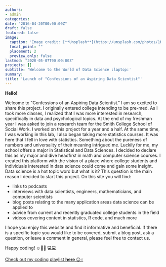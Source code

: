 ```yaml
---
authors:
- admin
categories:
date: "2016-04-20T00:00:00Z"
draft: false  
featured: false 
image:
  caption: 'Image credit: [**Unsplash**](https://unsplash.com/photos/1K6IQsQbizI)'
  focal_point: ""
  placement: 2
  preview_only: false 
lastmod: "2020-05-07T00:00:00Z"
projects: []
subtitle: 'Welcome to the World of Data Science :laptop:'
summary: 
title: 'Launch of "Confessions of an Aspiring Data Scientist"'
---
```


**Hello!**

Welcome to "Confessions of an Aspiring Data Scientist." I am so excited to share this project. I originally entered college intending to be pre-med. As I took more classes, I realized that I was more interested in research, specifically in data and psychological topics. At the end of my freshman year I was asked to join a research team for the Smith College School of Social Work. I worked on this project for a year and a half. At the same time, I was working in this lab, I also began taking more statistics courses. It was here that I fell in love with statistics. Something about the pureness of numbers and universality of their meaning intrigued me. Luckily for me, my school offers a major in Statistical and Data Sciences. I decided to declare this as my major and dive headfirst in math and computer science courses. I created this platform with the vision of a place where college students and individuals interested in data science could come and gain some insight. Data science is a hot topic word but what is it? This question is the main reason I decided to start this project. On this site you will find:

- links to podcasts
- interviews with data scientists, engineers, mathematicians, and computer scientists
- blog posts relating to the many application areas data science can be applied to
- advice from current and recently graduated college students in the field
- videos covering content in statistics, R code, and much more

I hope you enjoy this website and find it informative and beneficial. If there is a specific topic you would like to be covered, submit a blog post, ask a question, or leave a comment in general, please feel free to contact us.

Happy coding! ☺️👩🏼
💻💻


[Check out my coding playlist **here** 😉🎶](https://open.spotify.com/playlist/7AYUKJwDYLbKO4LYWcnscF?si=2Mihnuj9S32t2nVTLADobg) 

